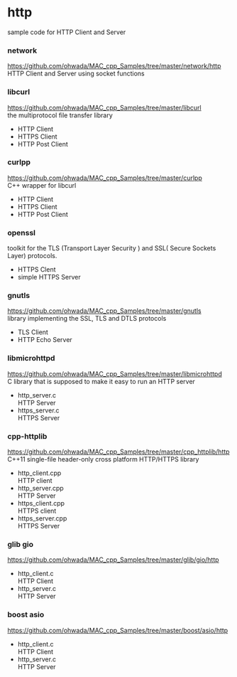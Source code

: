http
===============

sample code for HTTP Client and Server <br/>

### network
https://github.com/ohwada/MAC_cpp_Samples/tree/master/network/http <br/>
HTTP Client and Server  using socket functions <br/>

### libcurl
https://github.com/ohwada/MAC_cpp_Samples/tree/master/libcurl <br/>
the multiprotocol file transfer library <br/> 
- HTTP Client <br/>
- HTTPS Client <br/>
- HTTP Post Client <br/>

### curlpp
https://github.com/ohwada/MAC_cpp_Samples/tree/master/curlpp <br/>
C++ wrapper for libcurl <br/>
- HTTP Client <br/>
- HTTPS Client <br/>
- HTTP Post Client <br/>


### openssl
toolkit for the TLS (Transport Layer Security )  and SSL( Secure Sockets Layer) protocols. <br/>
- HTTPS Clent
- simple HTTPS Server


### gnutls
https://github.com/ohwada/MAC_cpp_Samples/tree/master/gnutls <br/>
library implementing the SSL, TLS and DTLS protocols <br/>
- TLS Client
- HTTP Echo Server


### libmicrohttpd
https://github.com/ohwada/MAC_cpp_Samples/tree/master/libmicrohttpd <br/>
C library that is supposed to make it easy to run an HTTP server
- http_server.c <br/>
HTTP Server <br/>
- https_server.c <br/>
HTTPS Server <br/>

### cpp-httplib
https://github.com/ohwada/MAC_cpp_Samples/tree/master/cpp_httplib/http <br/>
C++11 single-file header-only cross platform HTTP/HTTPS library <br/>

- http_client.cpp <br/>
HTTP client <br/>
- http_server.cpp <br/>
HTTP Server <br/>
- https_client.cpp <br/>
HTTPS client <br/>
- https_server.cpp <br/>
HTTPS Server <br/>

### glib gio
https://github.com/ohwada/MAC_cpp_Samples/tree/master/glib/gio/http <br/>
- http_client.c <br/>
 HTTP Client <br/>
- http_server.c <br/>
HTTP Server <br/>

### boost asio
https://github.com/ohwada/MAC_cpp_Samples/tree/master/boost/asio/http <br/>
- http_client.c <br/>
 HTTP Client <br/>
- http_server.c <br/>
HTTP Server <br/>


